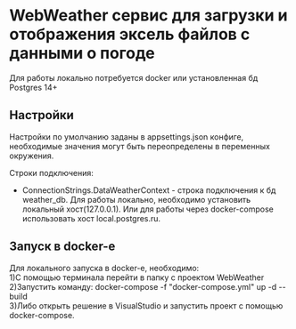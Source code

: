 WebWeather сервис для загрузки и отображения эксель файлов с данными о погоде
==============================
Для работы локально потребуется docker или установленная бд Postgres 14+

Настройки
---------

Настройки по умолчанию заданы в appsettings.json конфиге, необходимые значения могут быть переопределены в переменных окружения.

Строки подключения:
* ConnectionStrings.DataWeatherContext - строка подключения к бд weather_db.  Для работы локально, необходимо установить локальный хост(127.0.0.1). Или для работы через docker-compose использовать хост local.postgres.ru.

Запуск в docker-e
-----------------
Для локального запуска в docker-е, необходимо:  
1)С помощью терминала перейти в папку с проектом WebWeather  
2)Запустить команду: docker-compose -f "docker-compose.yml" up -d --build  
3)Либо открыть решение в VisualStudio и запустить проект с помощью docker-compose.   
